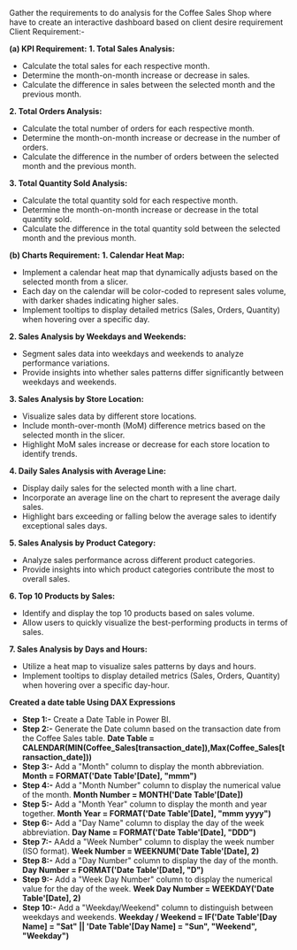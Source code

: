Gather the requirements to do analysis for the Coffee Sales Shop where have to create an interactive dashboard based on client desire requirement
Client Requirement:- 

**(a) KPI Requirement:**
**1. Total Sales Analysis:**
- Calculate the total sales for each respective month.
- Determine the month-on-month increase or decrease in sales.
- Calculate the difference in sales between the selected month and the previous month.

**2. Total Orders Analysis:**
- Calculate the total number of orders for each respective month.
- Determine the month-on-month increase or decrease in the number of orders.
- Calculate the difference in the number of orders between the selected month and the previous month.

**3. Total Quantity Sold Analysis:**
- Calculate the total quantity sold for each respective month.
- Determine the month-on-month increase or decrease in the total quantity sold.
- Calculate the difference in the total quantity sold between the selected month and the previous month.

**(b) Charts Requirement:**
**1. Calendar Heat Map:**
- Implement a calendar heat map that dynamically adjusts based on the selected month from a slicer.
- Each day on the calendar will be color-coded to represent sales volume, with darker shades indicating higher sales.
- Implement tooltips to display detailed metrics (Sales, Orders, Quantity) when hovering over a specific day.

**2. Sales Analysis by Weekdays and Weekends:**
- Segment sales data into weekdays and weekends to analyze performance variations.
- Provide insights into whether sales patterns differ significantly between weekdays and weekends.

**3. Sales Analysis by Store Location:**
- Visualize sales data by different store locations.
- Include month-over-month (MoM) difference metrics based on the selected month in the slicer.
- Highlight MoM sales increase or decrease for each store location to identify trends.

**4. Daily Sales Analysis with Average Line:**
- Display daily sales for the selected month with a line chart.
- Incorporate an average line on the chart to represent the average daily sales.
- Highlight bars exceeding or falling below the average sales to identify exceptional sales days.

**5. Sales Analysis by Product Category:**
- Analyze sales performance across different product categories.
- Provide insights into which product categories contribute the most to overall sales.

**6. Top 10 Products by Sales:**
- Identify and display the top 10 products based on sales volume.
- Allow users to quickly visualize the best-performing products in terms of sales.

**7. Sales Analysis by Days and Hours:**
- Utilize a heat map to visualize sales patterns by days and hours.
- Implement tooltips to display detailed metrics (Sales, Orders, Quantity) when hovering over a specific day-hour.

**Created a date table Using DAX Expressions**
- **Step 1:-** Create a Date Table in Power BI.
- **Step 2:-** Generate the Date column based on the transaction date from the Coffee Sales table.
         **Date Table = CALENDAR(MIN(Coffee_Sales[transaction_date]),Max(Coffee_Sales[transaction_date]))**
- **Step 3:-** Add a "Month" column to display the month abbreviation.
         **Month = FORMAT('Date Table'[Date], "mmm")**
- **Step 4:-** Add a "Month Number" column to display the numerical value of the month.
         **Month Number = MONTH('Date Table'[Date])**
- **Step 5:-** Add a "Month Year" column to display the month and year together.
         **Month Year = FORMAT('Date Table'[Date], "mmm yyyy")**
- **Step 6:-** Add a "Day Name" column to display the day of the week abbreviation.
         **Day Name = FORMAT('Date Table'[Date], "DDD")**
- **Step 7:-** AAdd a "Week Number" column to display the week number (ISO format).
         **Week Number = WEEKNUM('Date Table'[Date], 2)**
- **Step 8:-** Add a "Day Number" column to display the day of the month.
         **Day Number = FORMAT('Date Table'[Date], "D")**
- **Step 9:-** Add a "Week Day Number" column to display the numerical value for the day of the week.
         **Week Day Number = WEEKDAY('Date Table'[Date], 2)**
- **Step 10:-** Add a "Weekday/Weekend" column to distinguish between weekdays and weekends.
         **Weekday / Weekend = IF('Date Table'[Day Name] = "Sat" || 'Date Table'[Day Name] = "Sun", "Weekend", "Weekday")**

  
